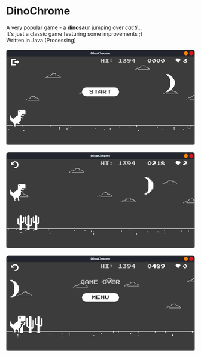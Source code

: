 # DinoChrome
A very popular game - a __dinosaur__ jumping over *cacti*...\
It's just a classic game featuring some improvements ;)\
Written in Java (Processing)\
\
![](./images/example_1.png)\
\
![](./images/example_2.png)\
\
![](./images/example_3.png)
